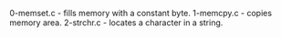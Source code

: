 0-memset.c - fills memory with a constant byte.
1-memcpy.c - copies memory area.
2-strchr.c - locates a character in a string.
